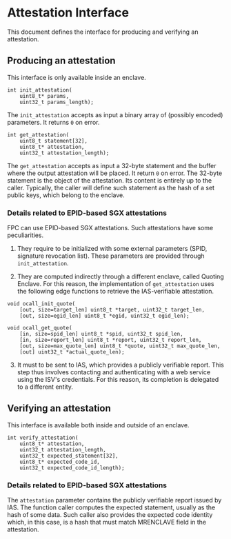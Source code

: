 # Attestation Interface

This document defines the interface for producing and verifying an attestation.


## Producing an attestation

This interface is only available inside an enclave.

```
int init_attestation(
    uint8_t* params,
    uint32_t params_length);

```
The `init_attestation` accepts as input a binary array of (possibly encoded) parameters. It returns `0` on error.
```
int get_attestation(
    uint8_t statement[32],
    uint8_t* attestation,
    uint32_t attestation_length);
```
The `get_attestation` accepts as input a 32-byte statement and the buffer where the output attestation will be placed. It return `0` on error.
The 32-byte statement is the object of the attestation. Its content is entirely up to the caller. Typically, the caller will define such statement as the hash of a set public keys, which belong to the enclave.

### Details related to EPID-based SGX attestations

FPC can use EPID-based SGX attestations.
Such attestations have some peculiarities.
1. They require to be initialized with some external parameters (SPID, signature revocation list). These parameters are provided through `init_attestation`.

2. They are computed indirectly through a different enclave, called Quoting Enclave. For this reason, the implementation of `get_attestation` uses the following edge functions to retrieve the IAS-verifiable attestation.
```
void ocall_init_quote(
    [out, size=target_len] uint8_t *target, uint32_t target_len,
    [out, size=egid_len] uint8_t *egid, uint32_t egid_len);

void ocall_get_quote(
    [in, size=spid_len] uint8_t *spid, uint32_t spid_len,
    [in, size=report_len] uint8_t *report, uint32_t report_len,
    [out, size=max_quote_len] uint8_t *quote, uint32_t max_quote_len,
    [out] uint32_t *actual_quote_len);
```

3. It must to be sent to IAS, which provides a publicly verifiable report. This step thus involves contacting and authenticating with a web service using the ISV's credentials. For this reason, its completion is delegated to a different entity.


## Verifying an attestation

This interface is available both inside and outside of an enclave.

```
int verify_attestation(
    uint8_t* attestation,
    uint32_t attestation_length,
    uint32_t expected_statement[32],
    uint8_t* expected_code_id,
    uint32_t expected_code_id_length);
```

### Details related to EPID-based SGX attestations

The `attestation` parameter contains the publicly verifiable report issued by IAS.
The function caller computes the expected statement, usually as the hash of some data.
Such caller also provides the expected code identity which, in this case, is a hash that must match MRENCLAVE field in the attestation.
